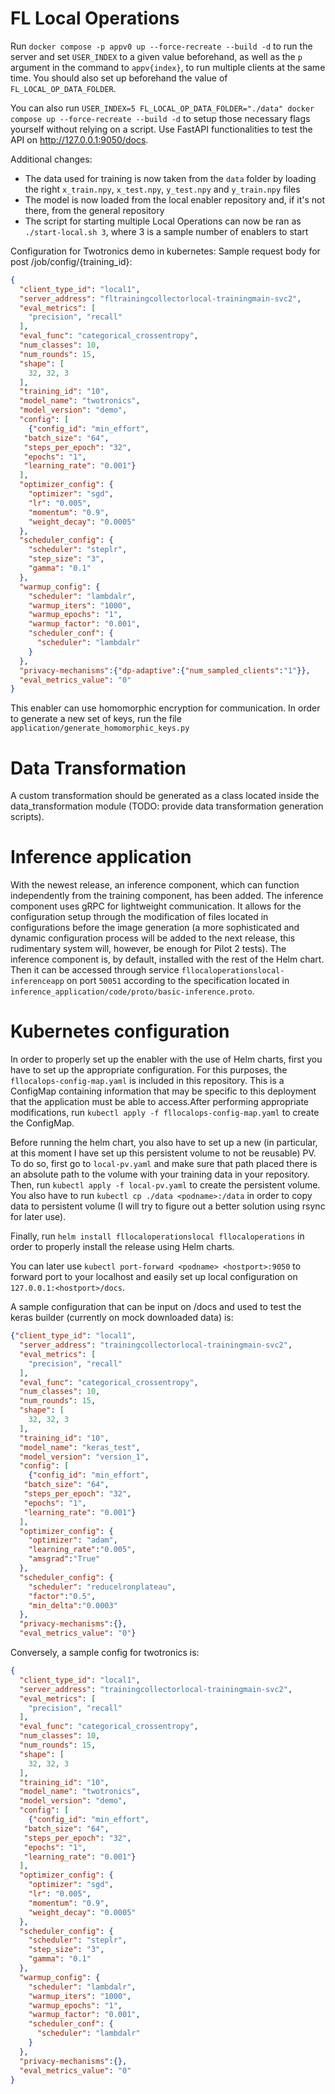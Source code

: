
# FL Local Operations


Run `docker compose -p appv0 up --force-recreate --build -d` to run the server and set `USER_INDEX` to a given value beforehand, as well as the `p` argument in the command to `appv{index}`, to run multiple clients at the same time.
You should also set up beforehand the value of `FL_LOCAL_OP_DATA_FOLDER`.

You can also run `USER_INDEX=5 FL_LOCAL_OP_DATA_FOLDER="./data" docker compose up --force-recreate --build -d` to setup those necessary flags yourself without relying on a script.
Use FastAPI functionalities to test the API on http://127.0.0.1:9050/docs.

Additional changes:
- The data used for training is now taken from the `data` folder by loading the right `x_train.npy`, 
`x_test.npy`, `y_test.npy` and `y_train.npy` files
- The model is now loaded from the local enabler repository and, if it's not there, from the general repository
- The script for starting multiple Local Operations can now be ran as `./start-local.sh 3`, where 3 is a sample number of enablers to start


Configuration for Twotronics demo in kubernetes:
Sample request body for post /job/config/{training_id}:
```json
{
  "client_type_id": "local1",
  "server_address": "fltrainingcollectorlocal-trainingmain-svc2",
  "eval_metrics": [
    "precision", "recall"
  ],
  "eval_func": "categorical_crossentropy",
  "num_classes": 10,
  "num_rounds": 15,
  "shape": [
    32, 32, 3
  ],
  "training_id": "10",
  "model_name": "twotronics",
  "model_version": "demo",
  "config": [
    {"config_id": "min_effort",
   "batch_size": "64",
   "steps_per_epoch": "32",
   "epochs": "1",
   "learning_rate": "0.001"}
  ],
  "optimizer_config": {
    "optimizer": "sgd",
    "lr": "0.005",
    "momentum": "0.9",
    "weight_decay": "0.0005"
  },
  "scheduler_config": {
    "scheduler": "steplr",
    "step_size": "3",
    "gamma": "0.1"
  },
  "warmup_config": {
    "scheduler": "lambdalr",
    "warmup_iters": "1000",
    "warmup_epochs": "1",
    "warmup_factor": "0.001",
    "scheduler_conf": {
      "scheduler": "lambdalr"
    }
  },
  "privacy-mechanisms":{"dp-adaptive":{"num_sampled_clients":"1"}},
  "eval_metrics_value": "0"
}
```

This enabler can use homomorphic encryption for communication. In order to generate a new set of keys, run the file `application/generate_homomorphic_keys.py`

# Data Transformation

A custom transformation should be generated as a class located inside the data_transformation module (TODO: provide data transformation generation scripts).

# Inference application

With the newest release, an inference component, which can function independently from the training component, has been added. The inference component uses gRPC for lightweight communication. It allows for the configuration setup through the modification of files located in configurations before the image generation (a more sophisticated and dynamic configuration process will be added to the next release, this rudimentary system will, however, be enough for Pilot 2 tests). The inference component is, by default, installed with the rest of the Helm chart. Then it can be accessed through service `fllocaloperationslocal-inferenceapp` on port `50051` according to the specification located in `inference_application/code/proto/basic-inference.proto`.

# Kubernetes configuration

In order to properly set up the enabler with the use of Helm charts, first you have to set up the appropriate configuration. For this purposes, the `fllocalops-config-map.yaml` is included in this repository. This is a ConfigMap containing information that may be specific to this deployment that the application must be able to access.After performing appropriate modifications, run `kubectl apply -f fllocalops-config-map.yaml` to create the ConfigMap.

Before running the helm chart, you also have to set up a new (in particular, at this moment I have set up this persistent volume to not be reusable) PV. To do so, first go to `local-pv.yaml` and make sure that path placed there is an absolute path to the volume with your training data in your repository. Then, run `kubectl apply -f local-pv.yaml` to create the persistent volume. You also have to run `kubectl cp ./data <podname>:/data` in order to copy data to persistent volume (I will try to figure out a better solution using rsync for later use).

Finally, run `helm install fllocaloperationslocal fllocaloperations` in order to properly install the release using Helm charts.

You can later use `kubectl port-forward <podname> <hostport>:9050` to forward port to your localhost and easily set up local configuration on `127.0.0.1:<hostport>/docs`.

A sample configuration that can be input on /docs and used to test the keras builder (currently on mock downloaded data) is:
```json
{"client_type_id": "local1",
  "server_address": "trainingcollectorlocal-trainingmain-svc2",
  "eval_metrics": [
    "precision", "recall"
  ],
  "eval_func": "categorical_crossentropy",
  "num_classes": 10,
  "num_rounds": 15,
  "shape": [
    32, 32, 3
  ],
  "training_id": "10",
  "model_name": "keras_test",
  "model_version": "version_1",
  "config": [
    {"config_id": "min_effort",
   "batch_size": "64",
   "steps_per_epoch": "32",
   "epochs": "1",
   "learning_rate": "0.001"}
  ],
  "optimizer_config": {
    "optimizer": "adam",
    "learning_rate":"0.005",
    "amsgrad":"True"
  },
  "scheduler_config": {
    "scheduler": "reducelronplateau",
    "factor":"0.5",
    "min_delta":"0.0003"
  },
  "privacy-mechanisms":{},
  "eval_metrics_value": "0"}
```
Conversely, a sample config for twotronics is:
```json
{
  "client_type_id": "local1",
  "server_address": "trainingcollectorlocal-trainingmain-svc2",
  "eval_metrics": [
    "precision", "recall"
  ],
  "eval_func": "categorical_crossentropy",
  "num_classes": 10,
  "num_rounds": 15,
  "shape": [
    32, 32, 3
  ],
  "training_id": "10",
  "model_name": "twotronics",
  "model_version": "demo",
  "config": [
    {"config_id": "min_effort",
   "batch_size": "64",
   "steps_per_epoch": "32",
   "epochs": "1",
   "learning_rate": "0.001"}
  ],
  "optimizer_config": {
    "optimizer": "sgd",
    "lr": "0.005",
    "momentum": "0.9",
    "weight_decay": "0.0005"
  },
  "scheduler_config": {
    "scheduler": "steplr",
    "step_size": "3",
    "gamma": "0.1"
  },
  "warmup_config": {
    "scheduler": "lambdalr",
    "warmup_iters": "1000",
    "warmup_epochs": "1",
    "warmup_factor": "0.001",
    "scheduler_conf": {
      "scheduler": "lambdalr"
    }
  },
  "privacy-mechanisms":{},
  "eval_metrics_value": "0"
}
```